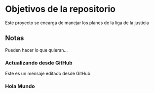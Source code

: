 # Objetivos de la repositorio

Este proyecto se encarga de manejar los planes de la liga de la justicia


## Notas
Pueden hacer lo que quieran...
### Actualizando desde GitHub
Este es un mensaje editado desde GitHub

### Hola Mundo
